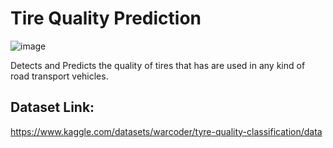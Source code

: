 # Tire Quality Prediction

![image](https://github.com/MainakRepositor/Tire-Quality-Analysis/assets/64016811/0b18f762-5fcd-4770-83ed-4485ded616a4)

Detects and Predicts the quality of tires that has are used in any kind of road transport vehicles.

## Dataset Link:
https://www.kaggle.com/datasets/warcoder/tyre-quality-classification/data

